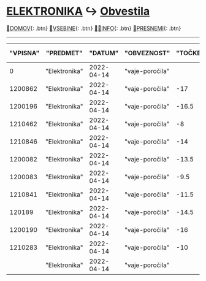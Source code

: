 # [ELEKTRONIKA](../index.md) ↪ [Obvestila](./index.md)

[🏡DOMOV](../index.md){: .btn}
[📝VSEBINE](../Vsebine/index.md){: .btn}
[👨‍🎓INFO](../info.md){: .btn}
[💾PRESNEMI](../Presnemi/index.md){: .btn}

---
 
| "VPISNA" | "PREDMET" | "DATUM" | "OBVEZNOST" | "TOČKE" | "OCENA [%]" | "Komentar" | "V-01" | "V-02" | "V-03" | "V-04" | "V-05" | "V-06" | "V-07" | "V-08" | "V-09" | "V-10" | "V-11" | "V-12" | "V-13" | "V-14" | "V-15" | "V-16.1" | "V-16.2" | "V-16.3" |
|------|------|------|------|------|------|------|------|------|------|------|------|------|------|------|------|------|------|------|------|------|------|------|------|------|
| 0 | "Elektronika" | 2022-04-14 | "vaje-poročila" |  |  |  | "n121" | "n131" | "n231" | "n241" | "n311" | "n321" | "n331" | "n341" | "n411" | "n422" | "n423" | "n511" | "n512" | "n521" | "n522" | "n611" | "n612" | "n613" |
| 1200862 | "Elektronika" | 2022-04-14 | "vaje-poročila" | -17 | -94% |  | 1 | 1 | 0 | 1 | 1 | 1 | 1 | 1 | 1 | 1 | 1 | 1 | 1 | 1 | 1 | 1 | 1 | 1 |
| 1200196 | "Elektronika" | 2022-04-14 | "vaje-poročila" | -16.5 | -92% |  | 1 | 1 | 1 | 1 | 1 | 1 | 1 | 1 | 0 | 1 | 1 | 1 | 1 | 1 | 0.5 | 1 | 1 | 1 |
| 1210462 | "Elektronika" | 2022-04-14 | "vaje-poročila" | -8 | -44% |  | 1 | 1 | 0 | 1 | 1 | 0 | 0 | 0 | 0 | 0 | 0 | 0 | 1 | 1 | 0 | 1 | 1 | 0 |
| 1210846 | "Elektronika" | 2022-04-14 | "vaje-poročila" | -14 | -78% |  | 1 | 1 | 1 | 1 | 1 | 1 | 0 | 0 | 0.5 | 1 | 1 | 1 | 1 | 1 | 0.5 | 1 | 1 | 0 |
| 1200082 | "Elektronika" | 2022-04-14 | "vaje-poročila" | -13.5 | -75% |  | 1 | 1 | 0 | 1 | 1 | 1 | 0 | 1 | 1 | 1 | 0.5 | 0 | 1 | 1 | 1 | 1 | 1 | 0 |
| 1200083 | "Elektronika" | 2022-04-14 | "vaje-poročila" | -9.5 | -53% |  | 1 | 1 | 0 | 0.5 | 1 | 0 | 0 | 0 | 0 | 0 | 0 | 0 | 1 | 1 | 1 | 1 | 1 | 1 |
| 1210841 | "Elektronika" | 2022-04-14 | "vaje-poročila" | -11.5 | -64% |  | 1 | 1 | 0 | 0.5 | 1 | 1 | 0 | 0 | 0 | 1 | 1 | 0 | 1 | 1 | 1 | 0 | 1 | 1 |
| 120189 | "Elektronika" | 2022-04-14 | "vaje-poročila" | -14.5 | -81% |  | 0 | 0 | 1 | 1 | 1 | 1 | 0.5 | 0 | 1 | 1 | 1 | 1 | 1 | 1 | 1 | 1 | 1 | 1 |
| 1200190 | "Elektronika" | 2022-04-14 | "vaje-poročila" | -16 | -89% |  | 1 | 1 | 1 | 1 | 1 | 1 | 1 | 0 | 1 | 1 | 1 | 0 | 1 | 1 | 1 | 1 | 1 | 1 |
| 1210283 | "Elektronika" | 2022-04-14 | "vaje-poročila" | -10 | -56% |  | 1 | 1 | 0 | 0.5 | 1 | 1 | 0 | 0 | 0 | 0 | 0 | 0 | 1 | 1 | 0.5 | 1 | 1 | 1 |
|  | "Elektronika" | 2022-04-14 | "vaje-poročila" |  |  |  | 1 | 1 | 1 | 0.5 | 1 | 1 | 0.5 | 0 | 1 | 1 | 1 | 0 | 1 | 1 | 1 | 0 | 0 | 0 |


